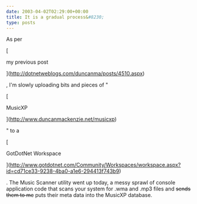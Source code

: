 ```yaml
---
date: 2003-04-02T02:29:00+00:00
title: It is a gradual process&#8230;
type: posts
---
```

As per

[

my previous post

](http://dotnetweblogs.com/duncanma/posts/4510.aspx)

, I'm slowly uploading bits and pieces of "

[

MusicXP

](http://www.duncanmackenzie.net/musicxp)

" to a

[

GotDotNet Workspace

](http://www.gotdotnet.com/Community/Workspaces/workspace.aspx?id=cd71ce33-9238-4ba0-a1e6-294413f743b9)

. The Music Scanner utility went up today, a messy sprawl of console application code that scans your system for .wma and .mp3 files and <strike>sends them to me</strike> puts their meta data into the MusicXP database.
